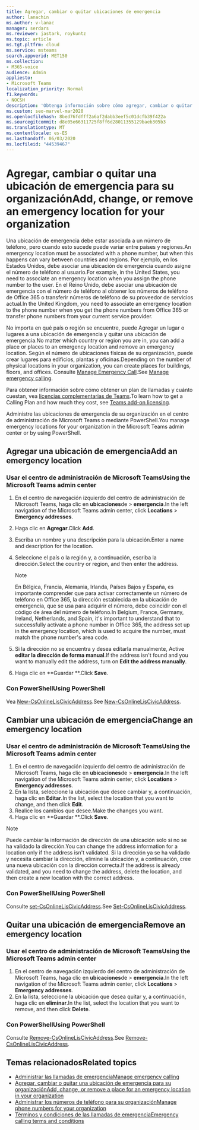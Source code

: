 ```yaml
---
title: Agregar, cambiar o quitar ubicaciones de emergencia
author: lanachin
ms.author: v-lanac
manager: serdars
ms.reviewer: jastark, roykuntz
ms.topic: article
ms.tgt.pltfrm: cloud
ms.service: msteams
search.appverid: MET150
ms.collection:
- M365-voice
audience: Admin
appliesto:
- Microsoft Teams
localization_priority: Normal
f1.keywords:
- NOCSH
description: 'Obtenga información sobre cómo agregar, cambiar o quitar una ubicación de emergencia para su organización en el centro de administración de Microsoft Teams. '
ms.custom: seo-marvel-mar2020
ms.openlocfilehash: 8bed76fdfff2a6af2dabb3eef5c01dcfb39f422a
ms.sourcegitcommit: d8e05e66311725f8ff6d28011355129baeb305b3
ms.translationtype: MT
ms.contentlocale: es-ES
ms.lasthandoff: 06/03/2020
ms.locfileid: "44539467"
---
```

# <a name="add-change-or-remove-an-emergency-location-for-your-organization"></a><span data-ttu-id="39701-103">Agregar, cambiar o quitar una ubicación de emergencia para su organización</span><span class="sxs-lookup"><span data-stu-id="39701-103">Add, change, or remove an emergency location for your organization</span></span>

<span data-ttu-id="39701-104">Una ubicación de emergencia debe estar asociada a un número de teléfono, pero cuando esto sucede puede variar entre países y regiones.</span><span class="sxs-lookup"><span data-stu-id="39701-104">An emergency location must be associated with a phone number, but when this happens can vary between countries and regions.</span></span> <span data-ttu-id="39701-105">Por ejemplo, en los Estados Unidos, debe asociar una ubicación de emergencia cuando asigne el número de teléfono al usuario.</span><span class="sxs-lookup"><span data-stu-id="39701-105">For example, in the United States, you need to associate an emergency location when you assign the phone number to the user.</span></span> <span data-ttu-id="39701-106">En el Reino Unido, debe asociar una ubicación de emergencia con el número de teléfono al obtener los números de teléfono de Office 365 o transferir números de teléfono de su proveedor de servicios actual.</span><span class="sxs-lookup"><span data-stu-id="39701-106">In the United Kingdom, you need to associate an emergency location to the phone number when you get the phone numbers from Office 365 or transfer phone numbers from your current service provider.</span></span>

<span data-ttu-id="39701-107">No importa en qué país o región se encuentre, puede Agregar un lugar o lugares a una ubicación de emergencia y quitar una ubicación de emergencia.</span><span class="sxs-lookup"><span data-stu-id="39701-107">No matter which country or region you are in, you can add a place or places to an emergency location and remove an emergency location.</span></span> <span data-ttu-id="39701-108">Según el número de ubicaciones físicas de su organización, puede crear lugares para edificios, plantas y oficinas.</span><span class="sxs-lookup"><span data-stu-id="39701-108">Depending on the number of physical locations in your organization, you can create places for buildings, floors, and offices.</span></span> <span data-ttu-id="39701-109">Consulte [Manage Emergency Call](what-are-emergency-locations-addresses-and-call-routing.md).</span><span class="sxs-lookup"><span data-stu-id="39701-109">See [Manage emergency calling](what-are-emergency-locations-addresses-and-call-routing.md).</span></span>
  
<span data-ttu-id="39701-110">Para obtener información sobre cómo obtener un plan de llamadas y cuánto cuestan, vea [licencias complementarias de Teams](teams-add-on-licensing/microsoft-teams-add-on-licensing.md).</span><span class="sxs-lookup"><span data-stu-id="39701-110">To learn how to get a Calling Plan and how much they cost, see [Teams add-on licensing](teams-add-on-licensing/microsoft-teams-add-on-licensing.md).</span></span>

<span data-ttu-id="39701-111">Administre las ubicaciones de emergencia de su organización en el centro de administración de Microsoft Teams o mediante PowerShell.</span><span class="sxs-lookup"><span data-stu-id="39701-111">You manage emergency locations for your organization in the Microsoft Teams admin center or by using PowerShell.</span></span>
  
## <a name="add-an-emergency-location"></a><span data-ttu-id="39701-112">Agregar una ubicación de emergencia</span><span class="sxs-lookup"><span data-stu-id="39701-112">Add an emergency location</span></span>

### <a name="using-the-microsoft-teams-admin-center"></a><span data-ttu-id="39701-113">Usar el centro de administración de Microsoft Teams</span><span class="sxs-lookup"><span data-stu-id="39701-113">Using the Microsoft Teams admin center</span></span>

1. <span data-ttu-id="39701-114">En el centro de navegación izquierdo del centro de administración de Microsoft Teams, haga clic en **ubicaciones**de  >  **emergencia**.</span><span class="sxs-lookup"><span data-stu-id="39701-114">In the left navigation of the Microsoft Teams admin center, click **Locations** > **Emergency addresses**.</span></span>
2. <span data-ttu-id="39701-115">Haga clic en **Agregar**.</span><span class="sxs-lookup"><span data-stu-id="39701-115">Click **Add**.</span></span>
3. <span data-ttu-id="39701-116">Escriba un nombre y una descripción para la ubicación.</span><span class="sxs-lookup"><span data-stu-id="39701-116">Enter a name and description for the location.</span></span>
4. <span data-ttu-id="39701-117">Seleccione el país o la región y, a continuación, escriba la dirección.</span><span class="sxs-lookup"><span data-stu-id="39701-117">Select the country or region, and then enter the address.</span></span>

   > [!NOTE]
   > <span data-ttu-id="39701-118">En Bélgica, Francia, Alemania, Irlanda, Países Bajos y España, es importante comprender que para activar correctamente un número de teléfono en Office 365, la dirección establecida en la ubicación de emergencia, que se usa para adquirir el número, debe coincidir con el código de área del número de teléfono.</span><span class="sxs-lookup"><span data-stu-id="39701-118">In Belgium, France, Germany, Ireland, Netherlands, and Spain, it's important to understand that to successfully activate a phone number in Office 365, the address set up in the emergency location, which is used to acquire the number, must match the phone number's area code.</span></span>
5. <span data-ttu-id="39701-119">Si la dirección no se encuentra y desea editarla manualmente, Active **editar la dirección de forma manual**.</span><span class="sxs-lookup"><span data-stu-id="39701-119">If the address isn't found and you want to manually edit the address, turn on **Edit the address manually**.</span></span>
6. <span data-ttu-id="39701-120">Haga clic en \*\*Guardar \*\*.</span><span class="sxs-lookup"><span data-stu-id="39701-120">Click **Save**.</span></span>

### <a name="using-powershell"></a><span data-ttu-id="39701-121">Con PowerShell</span><span class="sxs-lookup"><span data-stu-id="39701-121">Using PowerShell</span></span>

<span data-ttu-id="39701-122">Vea [New-CsOnlineLisCivicAddress](https://docs.microsoft.com/powershell/module/skype/new-csonlineliscivicaddress).</span><span class="sxs-lookup"><span data-stu-id="39701-122">See [New-CsOnlineLisCivicAddress](https://docs.microsoft.com/powershell/module/skype/new-csonlineliscivicaddress).</span></span>
    
## <a name="change-an-emergency-location"></a><span data-ttu-id="39701-123">Cambiar una ubicación de emergencia</span><span class="sxs-lookup"><span data-stu-id="39701-123">Change an emergency location</span></span>

### <a name="using-the-microsoft-teams-admin-center"></a><span data-ttu-id="39701-124">Usar el centro de administración de Microsoft Teams</span><span class="sxs-lookup"><span data-stu-id="39701-124">Using the Microsoft Teams admin center</span></span>

1. <span data-ttu-id="39701-125">En el centro de navegación izquierdo del centro de administración de Microsoft Teams, haga clic en **ubicaciones**de  >  **emergencia**.</span><span class="sxs-lookup"><span data-stu-id="39701-125">In the left navigation of the Microsoft Teams admin center, click **Locations** > **Emergency addresses**.</span></span>
2. <span data-ttu-id="39701-126">En la lista, seleccione la ubicación que desee cambiar y, a continuación, haga clic en **Editar**.</span><span class="sxs-lookup"><span data-stu-id="39701-126">In the list, select the location that you want to change, and then click **Edit**.</span></span>
3. <span data-ttu-id="39701-127">Realice los cambios que desee.</span><span class="sxs-lookup"><span data-stu-id="39701-127">Make the changes you want.</span></span>
4. <span data-ttu-id="39701-128">Haga clic en \*\*Guardar \*\*.</span><span class="sxs-lookup"><span data-stu-id="39701-128">Click **Save**.</span></span>

> [!NOTE]
> <span data-ttu-id="39701-129">Puede cambiar la información de dirección de una ubicación solo si no se ha validado la dirección.</span><span class="sxs-lookup"><span data-stu-id="39701-129">You can change the address information for a location only if the address isn't validated.</span></span> <span data-ttu-id="39701-130">Si la dirección ya se ha validado y necesita cambiar la dirección, elimine la ubicación y, a continuación, cree una nueva ubicación con la dirección correcta.</span><span class="sxs-lookup"><span data-stu-id="39701-130">If the address is already validated, and you need to change the address, delete the location, and then create a new location with the correct address.</span></span>

### <a name="using-powershell"></a><span data-ttu-id="39701-131">Con PowerShell</span><span class="sxs-lookup"><span data-stu-id="39701-131">Using PowerShell</span></span>

<span data-ttu-id="39701-132">Consulte [set-CsOnlineLisCivicAddress](https://docs.microsoft.com/powershell/module/skype/set-csonlineliscivicaddress).</span><span class="sxs-lookup"><span data-stu-id="39701-132">See [Set-CsOnlineLisCivicAddress](https://docs.microsoft.com/powershell/module/skype/set-csonlineliscivicaddress).</span></span>
    
## <a name="remove-an-emergency-location"></a><span data-ttu-id="39701-133">Quitar una ubicación de emergencia</span><span class="sxs-lookup"><span data-stu-id="39701-133">Remove an emergency location</span></span>

### <a name="using-the-microsoft-teams-admin-center"></a><span data-ttu-id="39701-134">Usar el centro de administración de Microsoft Teams</span><span class="sxs-lookup"><span data-stu-id="39701-134">Using the Microsoft Teams admin center</span></span>

1. <span data-ttu-id="39701-135">En el centro de navegación izquierdo del centro de administración de Microsoft Teams, haga clic en **ubicaciones**de  >  **emergencia**.</span><span class="sxs-lookup"><span data-stu-id="39701-135">In the left navigation of the Microsoft Teams admin center, click **Locations** > **Emergency addresses**.</span></span>
2. <span data-ttu-id="39701-136">En la lista, seleccione la ubicación que desea quitar y, a continuación, haga clic en **eliminar**.</span><span class="sxs-lookup"><span data-stu-id="39701-136">In the list, select the location that you want to remove, and then click **Delete**.</span></span>

### <a name="using-powershell"></a><span data-ttu-id="39701-137">Con PowerShell</span><span class="sxs-lookup"><span data-stu-id="39701-137">Using PowerShell</span></span>

<span data-ttu-id="39701-138">Consulte [Remove-CsOnlineLisCivicAddress](https://docs.microsoft.com/powershell/module/skype/remove-csonlineliscivicaddress).</span><span class="sxs-lookup"><span data-stu-id="39701-138">See [Remove-CsOnlineLisCivicAddress](https://docs.microsoft.com/powershell/module/skype/remove-csonlineliscivicaddress).</span></span>

## <a name="related-topics"></a><span data-ttu-id="39701-139">Temas relacionados</span><span class="sxs-lookup"><span data-stu-id="39701-139">Related topics</span></span>

- [<span data-ttu-id="39701-140">Administrar las llamadas de emergencia</span><span class="sxs-lookup"><span data-stu-id="39701-140">Manage emergency calling</span></span>](what-are-emergency-locations-addresses-and-call-routing.md)
- [<span data-ttu-id="39701-141">Agregar, cambiar o quitar una ubicación de emergencia para su organización</span><span class="sxs-lookup"><span data-stu-id="39701-141">Add, change, or remove a place for an emergency location in your organization</span></span>](add-change-remove-emergency-place-organization.md)
- [<span data-ttu-id="39701-142">Administrar los números de teléfono para su organización</span><span class="sxs-lookup"><span data-stu-id="39701-142">Manage phone numbers for your organization</span></span>](/microsoftteams/manage-phone-numbers-for-your-organization)
- [<span data-ttu-id="39701-143">Términos y condiciones de las llamadas de emergencia</span><span class="sxs-lookup"><span data-stu-id="39701-143">Emergency calling terms and conditions</span></span>](/microsoftteams/emergency-calling-terms-and-conditions)
